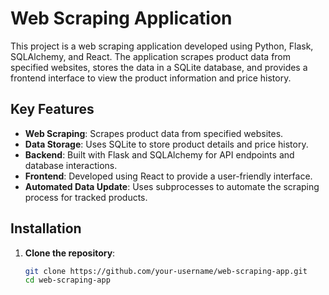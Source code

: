 # Web Scraping Application

This project is a web scraping application developed using Python, Flask, SQLAlchemy, and React. The application scrapes product data from specified websites, stores the data in a SQLite database, and provides a frontend interface to view the product information and price history.

## Key Features

- **Web Scraping**: Scrapes product data from specified websites.
- **Data Storage**: Uses SQLite to store product details and price history.
- **Backend**: Built with Flask and SQLAlchemy for API endpoints and database interactions.
- **Frontend**: Developed using React to provide a user-friendly interface.
- **Automated Data Update**: Uses subprocesses to automate the scraping process for tracked products.

## Installation

1. **Clone the repository**:
   ```bash
   git clone https://github.com/your-username/web-scraping-app.git
   cd web-scraping-app
